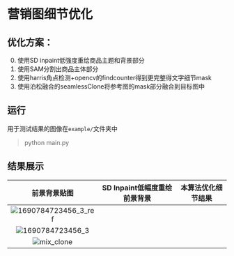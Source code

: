 # 营销图细节优化
## 优化方案：
 0. 使用SD inpaint低强度重绘商品主题和背景部分
 1. 使用SAM分割出商品主体部分
 2. 使用harris角点检测+opencv的findcounter得到更完整得文字细节mask
 3. 使用泊松融合的seamlessClone将参考图的mask部分融合到目标图中

## 运行
用于测试结果的图像在`example/`文件夹中
> python main.py

## 结果展示
前景背景贴图            |  SD Inpaint低幅度重绘前景背景 | 本算法优化细节结果
:-------------------------:|:-------------------------:|:-------------------------:
![1690784723456_3_ref](https://github.com/user-attachments/assets/6f16927f-6a8b-4259-bcf4-2606445449cf)|
![1690784723456_3](https://github.com/user-attachments/assets/632a1b53-c763-4364-95f3-4f6a7cd8c57c)|
![mix_clone](https://github.com/user-attachments/assets/4b086fb3-615e-40a3-8877-ef04dcf57a11)|
